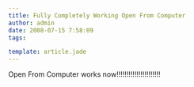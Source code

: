 ```yaml
---
title: Fully Completely Working Open From Computer
author: admin
date: 2008-07-15 7:58:09
tags: 

template: article.jade
---
```


Open From Computer works now!!!!!!!!!!!!!!!!!!!!!!
